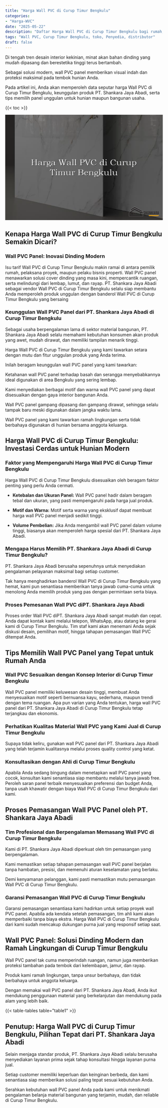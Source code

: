 ```yaml
---
title: "Harga Wall PVC di Curup Timur Bengkulu"
categories: 
- "Harga-WVC"
date: "2025-05-22"
description: "Daftar Harga Wall PVC di Curup Timur Bengkulu bagi rumah, office, serta ritel. Material unggulan, pilihan motif, warna elegan, beserta servis pemasangan oleh teknisi profesional serta jaminan resmi!|Jasa penyediaan Wall PVC di Curup Timur Bengkulu untuk keperluan rumah, perkantoran, maupun toko, beserta panel berkualitas dan pemasangan oleh tim profesional dan kepastian resmi.|Alternatif Wall PVC di Curup Timur Bengkulu yang andal untuk rumah, office, serta toko, bersama panel unggulan dan penempatan dikerjakan oleh tenaga ahli berpengalaman dan jaminan resmi.|Distribusi Wall PVC di Curup Timur Bengkulu bagi rumah, kantor, dan gerai, beserta produk terbaik dan pemasangan dikerjakan oleh tenaga ahli ahli, dilengkapi beserta garansi resmi.}"
tags: "Wall PVC, Curup Timur Bengkulu, toko, Penyedia, distributor"
draft: false
---
```


Di tengah tren desain interior kekinian, minat akan bahan dinding yang mudah dipasang dan berestetika tinggi terus bertambah.

Sebagai solusi modern, wall PVC panel memberikan visual indah dan proteksi maksimal pada tembok hunian Anda.

Pada artikel ini, Anda akan memperoleh data seputar harga Wall PVC di Curup Timur Bengkulu, keunggulan produk PT. Shankara Jaya Abadi, serta tips memilih panel unggulan untuk hunian maupun bangunan usaha.

{{< toc >}}

![Harga Wall PVC di Curup Timur Bengkulu](/images/Harga-WVC/Harga-Wall-PVC-di-Curup-Timur-Bengkulu.png)


## Kenapa Harga Wall PVC di Curup Timur Bengkulu Semakin Dicari?

### Wall PVC Panel: Inovasi Dinding Modern

Isu tarif Wall PVC di Curup Timur Bengkulu makin ramai di antara pemilik rumah, pelaksana proyek, maupun pelaku bisnis properti. Wall PVC panel menawarkan solusi cover dinding yang masa kini, mempercantik ruangan, serta melindungi dari lembap, lumut, dan rayap. PT. Shankara Jaya Abadi sebagai vendor Wall PVC di Curup Timur Bengkulu selalu siap membantu Anda memperoleh produk unggulan dengan banderol Wall PVC di Curup Timur Bengkulu yang bersaing

### Keunggulan Wall PVC Panel dari PT. Shankara Jaya Abadi di Curup Timur Bengkulu

Sebagai usaha berpengalaman lama di sektor material bangunan, PT. Shankara Jaya Abadi selalu memahami kebutuhan konsumen akan produk yang awet, mudah dirawat, dan memiliki tampilan menarik tinggi.

Harga Wall PVC di Curup Timur Bengkulu yang kami tawarkan setara dengan mutu dan fitur unggulan produk yang Anda terima.

Inilah beragam keunggulan wall PVC panel yang kami tawarkan:

Ketahanan wall PVC panel terhadap basah dan serangga menyebabkannya ideal digunakan di area Bengkulu yang sering lembap.

Kami menyediakan berbagai motif dan warna wall PVC panel yang dapat disesuaikan dengan gaya interior bangunan Anda.

Wall PVC panel gampang dipasang dan gampang dirawat, sehingga selalu tampak baru meski digunakan dalam jangka waktu lama.

Wall PVC panel yang kami tawarkan ramah lingkungan serta tidak berbahaya digunakan di hunian bersama anggota keluarga.

## Harga Wall PVC di Curup Timur Bengkulu: Investasi Cerdas untuk Hunian Modern

### Faktor yang Mempengaruhi Harga Wall PVC di Curup Timur Bengkulu

Harga Wall PVC di Curup Timur Bengkulu disesuaikan oleh beragam faktor penting yang perlu Anda cermati.

- **Ketebalan dan Ukuran Panel:** Wall PVC panel hadir dalam beragam tebal dan ukuran, yang pasti mempengaruhi pada harga jual produk.

- **Motif dan Warna:** Motif serta warna yang eksklusif dapat membuat harga wall PVC panel menjadi sedikit tinggi.

- **Volume Pembelian:** Jika Anda mengambil wall PVC panel dalam volume tinggi, biasanya akan memperoleh harga spesial dari PT. Shankara Jaya Abadi.

### Mengapa Harus Memilih PT. Shankara Jaya Abadi di Curup Timur Bengkulu?

PT. Shankara Jaya Abadi berusaha sepenuhnya untuk menyediakan pengalaman pelayanan maksimal bagi setiap customer.

Tak hanya menghadirkan banderol Wall PVC di Curup Timur Bengkulu yang hemat, kami pun senantiasa memberikan tanya jawab cuma-cuma untuk menolong Anda memilih produk yang pas dengan permintaan serta biaya.

### Proses Pemesanan Wall PVC diPT. Shankara Jaya Abadi

Proses order Wall PVC diPT. Shankara Jaya Abadi sangat mudah dan cepat. Anda dapat kontak kami melalui telepon, WhatsApp, atau datang ke gerai kami di Curup Timur Bengkulu. Tim staf kami akan menemani Anda sejak diskusi desain, pemilihan motif, hingga tahapan pemasangan Wall PVC ditempat Anda.

## Tips Memilih Wall PVC Panel yang Tepat untuk Rumah Anda

### Wall PVC Sesuaikan dengan Konsep Interior di Curup Timur Bengkulu

Wall PVC panel memiliki keluwesan desain tinggi, membuat Anda menyesuaikan motif seperti bernuansa kayu, sederhana, maupun trendi dengan tema ruangan. Apa pun varian yang Anda tentukan, harga wall PVC panel dari PT. Shankara Jaya Abadi di Curup Timur Bengkulu tetap terjangkau dan ekonomis.

### Perhatikan Kualitas Material Wall PVC yang Kami Jual di Curup Timur Bengkulu

Supaya tidak keliru, gunakan wall PVC panel dari PT. Shankara Jaya Abadi yang telah terjamin kualitasnya melalui proses quality control yang ketat.

### Konsultasikan dengan Ahli di Curup Timur Bengkulu

Apabila Anda sedang bingung dalam menetapkan wall PVC panel yang cocok, konsultan kami senantiasa siap membantu melalui tanya jawab free. Peroleh saran panel terbaik menyesuaikan preferensi dan budget Anda, tanpa usah khawatir dengan biaya Wall PVC di Curup Timur Bengkulu dari kami.

## Proses Pemasangan Wall PVC Panel oleh PT. Shankara Jaya Abadi

### Tim Profesional dan Berpengalaman Memasang Wall PVC di Curup Timur Bengkulu

Kami di PT. Shankara Jaya Abadi diperkuat oleh tim pemasangan yang berpengalaman.

Kami memastikan setiap tahapan pemasangan wall PVC panel berjalan tanpa hambatan, presisi, dan memenuhi aturan keselamatan yang berlaku.

Demi kenyamanan pelanggan, kami pasti memastikan mutu pemasangan Wall PVC di Curup Timur Bengkulu.

### Garansi Pemasangan Wall PVC di Curup Timur Bengkulu

Garansi pemasangan senantiasa kami hadirkan untuk setiap proyek wall PVC panel. Apabila ada kendala setelah pemasangan, tim ahli kami akan memperbaiki tanpa biaya ekstra. Harga Wall PVC di Curup Timur Bengkulu dari kami sudah mencakup dukungan purna jual yang responsif setiap saat.

## Wall PVC Panel: Solusi Dinding Modern dan Ramah Lingkungan di Curup Timur Bengkulu

Wall PVC panel tak cuma memperindah ruangan, namun juga memberikan proteksi tambahan pada tembok dari kelembapan, jamur, dan rayap.

Produk kami ramah lingkungan, tanpa unsur berbahaya, dan tidak berbahaya untuk anggota keluarga.

Dengan memakai wall PVC panel dari PT. Shankara Jaya Abadi, Anda ikut mendukung penggunaan material yang berkelanjutan dan mendukung pada alam yang lebih baik.

{{< table-tables table="table1" >}}

## Penutup: Harga Wall PVC di Curup Timur Bengkulu, Pilihan Tepat dari PT. Shankara Jaya Abadi

Selain menjaga standar produk, PT. Shankara Jaya Abadi selalu berusaha menyediakan layanan prima sejak tahap konsultasi hingga layanan purna jual.

Setiap customer memiliki keperluan dan keinginan berbeda, dan kami senantiasa siap memberikan solusi paling tepat sesuai kebutuhan Anda.

Serahkan kebutuhan wall PVC panel Anda pada kami untuk menikmati pengalaman belanja material bangunan yang terjamin, mudah, dan reliable di Curup Timur Bengkulu.